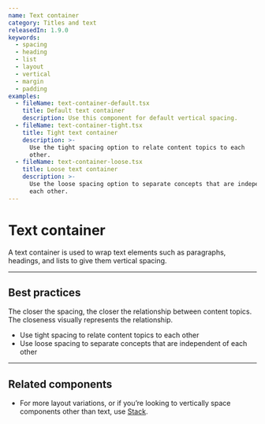 ```yaml
---
name: Text container
category: Titles and text
releasedIn: 1.9.0
keywords:
  - spacing
  - heading
  - list
  - layout
  - vertical
  - margin
  - padding
examples:
  - fileName: text-container-default.tsx
    title: Default text container
    description: Use this component for default vertical spacing.
  - fileName: text-container-tight.tsx
    title: Tight text container
    description: >-
      Use the tight spacing option to relate content topics to each
      other.
  - fileName: text-container-loose.tsx
    title: Loose text container
    description: >-
      Use the loose spacing option to separate concepts that are independent of
      each other.
---
```


# Text container

A text container is used to wrap text elements such as paragraphs, headings, and lists to give them vertical spacing.

---

## Best practices

The closer the spacing, the closer the relationship between content topics. The closeness visually represents the relationship.

- Use tight spacing to relate content topics to each other
- Use loose spacing to separate concepts that are independent of each other

---

## Related components

- For more layout variations, or if you’re looking to vertically space components other than text, use [Stack](https://polaris.shopify.com/components/stack).
